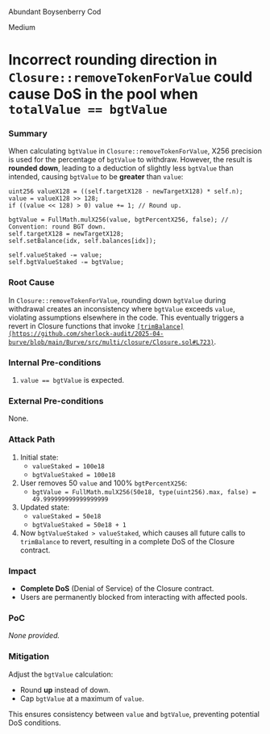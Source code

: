 Abundant Boysenberry Cod

Medium

# Incorrect rounding direction in `Closure::removeTokenForValue` could cause DoS in the pool when `totalValue == bgtValue`

### Summary

When calculating `bgtValue` in `Closure::removeTokenForValue`, X256 precision is used for the percentage of `bgtValue` to withdraw. However, the result is **rounded down**, leading to a deduction of slightly less `bgtValue` than intended, causing `bgtValue` to be **greater** than `value`:

```solidity
uint256 valueX128 = ((self.targetX128 - newTargetX128) * self.n);
value = valueX128 >> 128;
if ((value << 128) > 0) value += 1; // Round up.

bgtValue = FullMath.mulX256(value, bgtPercentX256, false); // Convention: round BGT down.
self.targetX128 = newTargetX128;
self.setBalance(idx, self.balances[idx]);

self.valueStaked -= value;
self.bgtValueStaked -= bgtValue;
```

### Root Cause

In `Closure::removeTokenForValue`, rounding down `bgtValue` during withdrawal creates an inconsistency where `bgtValue` exceeds `value`, violating assumptions elsewhere in the code. This eventually triggers a revert in Closure functions that invoke [`[trimBalance](https://github.com/sherlock-audit/2025-04-burve/blob/main/Burve/src/multi/closure/Closure.sol#L723)`](https://github.com/sherlock-audit/2025-04-burve/blob/main/Burve/src/multi/closure/Closure.sol#L723).

### Internal Pre-conditions

1. `value == bgtValue` is expected.

### External Pre-conditions

None.

### Attack Path

1. Initial state:
   - `valueStaked = 100e18`
   - `bgtValueStaked = 100e18`
2. User removes 50 `value` and 100% `bgtPercentX256`:
   - `bgtValue = FullMath.mulX256(50e18, type(uint256).max, false) = 49.999999999999999999`
3. Updated state:
   - `valueStaked = 50e18`
   - `bgtValueStaked = 50e18 + 1`
4. Now `bgtValueStaked > valueStaked`, which causes all future calls to `trimBalance` to revert, resulting in a complete DoS of the Closure contract.

### Impact

- **Complete DoS** (Denial of Service) of the Closure contract.
- Users are permanently blocked from interacting with affected pools.

### PoC

_None provided._

### Mitigation

Adjust the `bgtValue` calculation:
- Round **up** instead of down.
- Cap `bgtValue` at a maximum of `value`.

This ensures consistency between `value` and `bgtValue`, preventing potential DoS conditions.